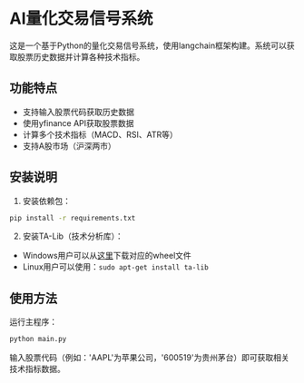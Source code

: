 # AI量化交易信号系统

这是一个基于Python的量化交易信号系统，使用langchain框架构建。系统可以获取股票历史数据并计算各种技术指标。

## 功能特点

- 支持输入股票代码获取历史数据
- 使用yfinance API获取股票数据
- 计算多个技术指标（MACD、RSI、ATR等）
- 支持A股市场（沪深两市）

## 安装说明

1. 安装依赖包：
```bash
pip install -r requirements.txt
```

2. 安装TA-Lib（技术分析库）：
- Windows用户可以从[这里](https://www.lfd.uci.edu/~gohlke/pythonlibs/#ta-lib)下载对应的wheel文件
- Linux用户可以使用：`sudo apt-get install ta-lib`

## 使用方法

运行主程序：
```bash
python main.py
```

输入股票代码（例如：'AAPL'为苹果公司，'600519'为贵州茅台）即可获取相关技术指标数据。
